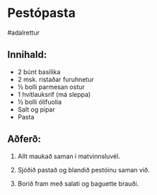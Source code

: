 
# Pestópasta
#adalrettur

## Innihald:
- 2 búnt basilika
- 2 msk. ristaðar furuhnetur
- ½ bolli parmesan ostur 
- 1 hvítlauksrif (má sleppa)
- ½ bolli ólífuolía 
- Salt og pipar 
- Pasta

## Aðferð:

1. Allt maukað saman í matvinnsluvél.

2. Sjóðið pastað og blandið pestóinu saman við.

3. Borið fram með salati og baguette brauði.


